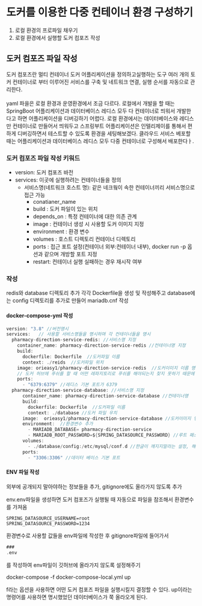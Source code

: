 
# 도커를 이용한 다중 컨테이너 환경 구성하기
1. 로컬 환경의 프로파일 채우기
2. 로컬 환경에서 실행할 도커 컴포즈 작성

## 도커 컴포즈 파일 작성
도커 컴포즈란 멀티 컨테이너 도커 어플리케이션을 정의하고실행하는 도구
여러 개의 토커 컨테이너로 부터 이루어진 서비스를 구축 및 네트워크 연결, 실행 순서를 자동으로 관리한다.
<br><br>
yaml 파을은 로컬 환경과 운영환경에서 조금 다르다.
로컬에서 개발을 할 때는 SpringBoot 어플리케이션과 데이터베이스 레디스 모두 다 컨테이너로 띄워서 개발한다고 하면 어플리케이션을 디버깅하기 어렵다.
로컬 환경에서는 데이터베이스와 레디스만 컨테이너로 만들어서 띄워두고 스프링부트 어플리케이션은 인텔리제이를 통해서 편하게 디버깅하면서 테스트할 수 있도록 환경을 세팅해보겠다.
클라우드 서비스 베포할 때는 어플리케이션과 데이터베이스 레디스 모두 다중 컨테이너로 구성해서 배포한다ㅏ.

### 도커 컴포즈 파일 작성 키워드
* version: 도커 컴포즈 바전
* services: 이곳에 실행하려는 컨테이너들을 정의
    * 서비스명(네트워크 호스트 명): 같은 네크웤이 속한 컨테이너끼리 서비스명으로 접근 가능
        * conatianer_name
        * build : 도커 파일이 있는 위치
        * depends_on : 특정 컨테이너에 대한 의존 관계
        * image : 컨테이너 생성 시 사용할 도커 이미지 지정
        * environment : 환경 변수
        * volumes : 호스트 디렉토리 컨테이너 디렉토리
        * ports : 접근 포트 설정(컨테이너 외부:컨테이너 내부), docker run -p 옵션과 같으며 개방할 포트 지정
        * restart: 컨테이너 실행 실패하는 경우 재시작 여부


### 작성
redis와 database 디렉토리 추가
각각 Dockerfile을 생성 및 작성해주고 database에는 config 디렉토리를 추가로 만들어 mariadb.cnf 작성
<br>

#### docker-compose-yml 작성

```go
version: "3.8" //버전명시
services:   // 사용할 서비스명들을 명시하며 각 컨테이너들을 명시
  pharmacy-direction-service-redis: //서비스명 지정
    container_name: pharmacy-direction-service-redis //컨테이너명 지정
    build:
      dockerfile: Dockerfile  //도커파일 이름
      context: ./reids  //도커파일 위치
    image: orieasy1/pharmacy-direction-service-redis  //도커이미지 이름 명시: 도커허브 아이디 명시 후 -> 이름
    // 도커 허브에 푸쉬를 할 때 어떤 레파지토리로 푸쉬를 해야되는지 찾지 못하기 때문에 도커 아이디를 먼저 명시후 도커이미지명 명시
    ports:
      - "6379:6379" //레디스 기본 포트가 6379
  pharmacy-direction-service-database: //서비스명 지정
      container_name: pharmacy-direction-service-database //컨테이너명
      build:
        dockerfile: Dockerfile  //도커파일 이름
        context: ./database //도커 파일 우치
      image:  orieasy1/pharmacy-direction-service-database //도커이미지 명
      environment:  //환경변수 추가
        - MARIADB_DATABASE= pharmacy-direction-service
        - MARIADB_ROOT_PASSWORD=${SPRING_DATASOURCE_PASSWORD} //루트 패스워드는 외부에서 환경변수로 주입, 깃허브에 올라가서는 안되는 정보
      volumes:
        - ./database/config:/etc/mysql/conf.d //한글이 깨지지말라는 설정, 해당 디렉토리가 호스트의 디렉토리를 참조해서 설정을 초기화
      ports:
        - "3306:3306" //데이터 베이스 기본 포트
```

#### ENV 파일 작성
외부에 공개되지 말아야하는 정보들을 추가, gitignore에도 올라가지 않도록 추가

env.env파일을 생성하면 도커 컴포즈가 실행될 때 자동으로 파일을 참조해서 환경변수를 가져옴

```env
SPRING_DATASOURCE_USERNAME=root
SPRING_DATASOURCE_PASSWORD=1234
```

환경변수로 사용할 값들을 env파일에 작성한 후 gitignore파일에 들어가서

```go
###
.env
```

를 작성하여 env파일이 깃허브에 올라가지 않도록 설정해주기


docker-compose -f docker-compose-local.yml up

f라는 옵션을 사용하면 어떤 도커 컴포즈 파일을 실행시킬지 결정할 수 있다.
up이라는 명령어를 사용하면 명시했었던 데이터베이스가 쭉 올라오게 된다.